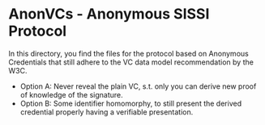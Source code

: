 # AnonVCs - Anonymous SISSI Protocol

In this directory, you find the files for the protocol based on Anonymous Credentials that still adhere to the VC data model recommendation by the W3C.

- Option A: Never reveal the plain VC, s.t. only you can derive new proof of knowledge of the signature.
- Option B: Some identifier homomorphy, to still present the derived credential properly having a verifiable presentation. 
